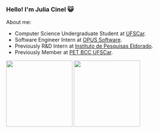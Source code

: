 ### Hello! I'm Julia Cinel 😺

About me:

- Computer Science Undergraduate Student at [UFSCar](https://www2.ufscar.br/).
- Software Engineer Intern at [OPUS Software](https://www.opus-software.com.br/).
- Previously R&D Intern at [Instituto de Pesquisas Eldorado](https://www.eldorado.org.br/).
- Previously Member at [PET BCC UFSCar](https://petbcc.ufscar.br/).


<div>
  
  <img height="180em" src="https://github-readme-stats.vercel.app/api?username=jcinel&show_icons=true&theme=dracula"/>
  <img height="180em" src="https://github-readme-stats.vercel.app/api/top-langs/?username=jcinel&layout=compact&theme=dracula"/>
  
</div>
